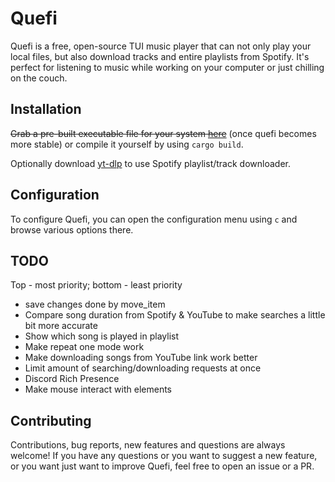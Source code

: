 # Quefi
<!-- Badges here -->
Quefi is a free, open-source TUI music player that can not only play your local files, but also download tracks and entire playlists from Spotify.
It's perfect for listening to music while working on your computer or just chilling on the couch.
<!-- Screenshots here -->

## Installation
~~Grab a pre-built executable file for your system [here](https://github.com/nieboczek/quefi/releases/latest)~~ (once quefi becomes more stable) or compile it yourself by using `cargo build`.

Optionally download [yt-dlp](https://github.com/yt-dlp/yt-dlp/releases/) to use Spotify playlist/track downloader.

## Configuration
To configure Quefi, you can open the configuration menu using `c` and browse various options there.

## TODO
Top - most priority; bottom - least priority

- save changes done by move_item
- Compare song duration from Spotify & YouTube to make searches a little bit more accurate
- Show which song is played in playlist
- Make repeat one mode work
- Make downloading songs from YouTube link work better
- Limit amount of searching/downloading requests at once
- Discord Rich Presence
- Make mouse interact with elements

## Contributing
Contributions, bug reports, new features and questions are always welcome!
If you have any questions or you want to suggest a new feature, or you want just want to improve Quefi, feel free to open an issue or a PR.
